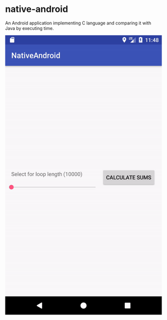 # native-android
An Android application implementing C language and comparing it with Java by executing time.

![Output sample](https://raw.githubusercontent.com/salih-demir/native-android/master/device-2017-09-07-234857.gif)